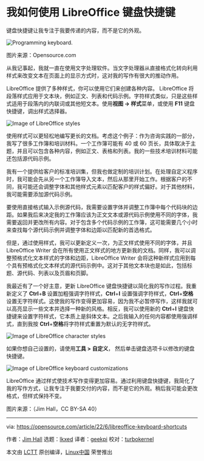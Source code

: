 [#]: subject: "How I use LibreOffice keyboard shortcuts"
[#]: via: "https://opensource.com/article/22/6/libreoffice-keyboard-shortcuts"
[#]: author: "Jim Hall https://opensource.com/users/jim-hall"
[#]: collector: "lkxed"
[#]: translator: "geekpi"
[#]: reviewer: "turbokernel"
[#]: publisher: " "
[#]: url: " "

我如何使用 LibreOffice 键盘快捷键
======
键盘快捷键让我专注于我要传递的内容，而不是它的外观。

![Programming keyboard.][1]

图片来源：Opensource.com

从我记事起，我就一直在使用文字处理软件。当文字处理器从直接格式化转向利用样式来改变文本在页面上的显示方式时，这对我的写作有很大的推动作用。

LibreOffice 提供了多种样式，你可以使用它们来创建各种内容。 LibreOffice 将段落样式应用于文本块，例如正文、列表和代码示例。字符样式类似，只是这些样式适用于段落内的内联词或其他短文本。使用**视图 -> 样式**菜单，或使用 **F11** 键盘快捷键，调出样式选择器。

![Image of LibreOffice styles][2]

使用样式可以更轻松地编写更长的文档。考虑这个例子：作为咨询实践的一部分，我写了很多工作簿和培训材料。一个工作簿可能有 40 或 60 页长，具体取决于主题，并且可以包含各种内容，例如正文、表格和列表。我的一些技术培训材料可能还包括源代码示例。

我有一个提供给客户的标准培训集，但我也做定制的培训计划。在处理自定义程序时，我可能会先从另一个工作簿导入文本，然后从那里开始工作。根据客户的不同，我可能还会调整字体和其他样式元素以匹配客户的样式偏好。对于其他材料，我可能需要添加源代码示例。

要使用直接格式输入示例源代码，我需要设置字体并调整工作簿中每个代码块的边距。如果我后来决定我的工作簿应该为正文文本或源代码示例使用不同的字体，我需要返回并更改所有内容。对于包含多个代码示例的工作簿，这可能需要几个小时来查找每个源代码示例并调整字体和边距以匹配新的首选格式。

但是，通过使用样式，我可以更新定义一次，为正文样式使用不同的字体，并且 LibreOffice Writer 会在所有使用正文样式的地方更新我的文档。同样，我可以调整预格式化文本样式的字体和边距，LibreOffice Writer 会将这种新样式应用到每个具有预格式化文本样式的源代码示例中。这对于其他文本块也是如此，包括标题、源代码、列表以及页眉和页脚。


我最近有了一个好主意，更新 LibreOffice 键盘快捷键以简化我的写作过程。我重新定义了 **Ctrl**+**B** 设置加粗强调字符样式，**Ctrl**+**I** 设置强调字符样式，**Ctrl**+**空格**设置无字符样式。这使我的写作变得更加容易，因为我不必暂停写作，这样我就可以高亮显示一些文本并选择一种新的风格。相反，我可以使用新的 **Ctrl**+**I** 键盘快捷键来设置字符样式，它本质上是斜体文本。之后我输入的任何内容都使用强调样式，直到我按 **Ctrl**+**空格**将字符样式重置为默认的无字符样式。

![Image of LibreOffice character styles][3]

如果你想自己设置的，请使用**工具 > 自定义**， 然后单击键盘选项卡以修改的键盘快捷键。

![Image of LibreOffice keyboard customizations][4]

LibreOffice 通过样式使技术写作变得更加容易。通过利用键盘快捷键，我简化了我的写作方式，让我专注于我要交付的内容，而不是它的外观。稍后我可能会更改格式，但样式保持不变。

图片来源：（Jim Hall，CC BY-SA 40）

--------------------------------------------------------------------------------

via: https://opensource.com/article/22/6/libreoffice-keyboard-shortcuts

作者：[Jim Hall][a]
选题：[lkxed][b]
译者：[geekpi](https://github.com/geekpi)
校对：[turbokernel](https://github.com/turbokernel)

本文由 [LCTT](https://github.com/LCTT/TranslateProject) 原创编译，[Linux中国](https://linux.cn/) 荣誉推出

[a]: https://opensource.com/users/jim-hall
[b]: https://github.com/lkxed
[1]: https://opensource.com/sites/default/files/lead-images/programming_keyboard_coding.png
[2]: https://opensource.com/sites/default/files/2022-06/libreofficestyles.png
[3]: https://opensource.com/sites/default/files/2022-06/libreofficecharstyles.png
[4]: https://opensource.com/sites/default/files/2022-06/libreofficekeyboardcustom.png
